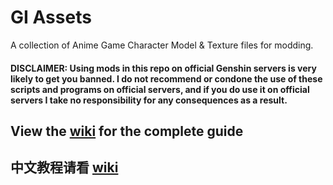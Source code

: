 
# GI Assets
A collection of Anime Game Character Model & Texture files for modding.

#### **DISCLAIMER: Using mods in this repo on official Genshin servers is very likely to get you banned. I do not recommend or condone the use of these scripts and programs on official servers, and if you do use it on official servers I take no responsibility for any consequences as a result.**

## View the [wiki](https://github.com/zeroruka/GI_Assets/wiki) for the complete guide

## 中文教程请看 [wiki](https://github.com/zeroruka/GI-Assets-wiki/wiki)
